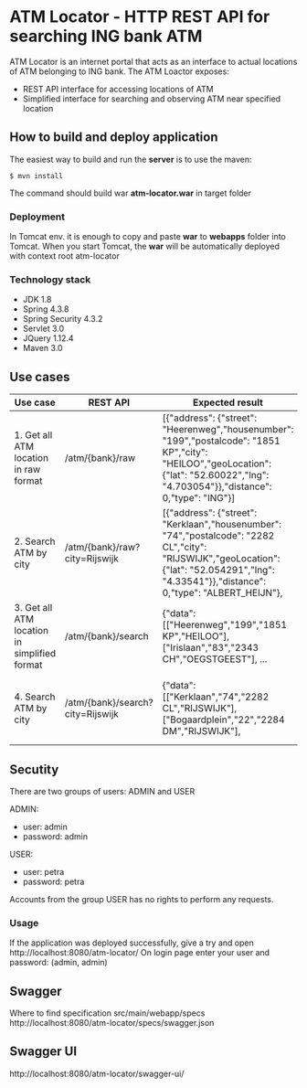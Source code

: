 ATM Locator - HTTP REST API for searching ING bank ATM
=========================================

ATM Locator is an internet portal that acts as an interface to actual locations of ATM belonging to ING bank.
The ATM Loactor exposes: 
* REST API interface for accessing locations of ATM
* Simplified interface for searching and observing ATM near specified location


## How to build and deploy application

The easiest way to build and run the **server** is to use the maven:

    $ mvn install 
    
The command should build war **atm-locator.war** in target folder  

### Deployment 

In Tomcat env. it is enough to copy and paste **war** to **webapps** folder into Tomcat. 
When you start Tomcat, the **war** will be automatically deployed with context root atm-locator

### Technology stack

* JDK 1.8
* Spring 4.3.8
* Spring Security 4.3.2
* Servlet 3.0
* JQuery 1.12.4
* Maven 3.0

## Use cases

| Use case                                     | REST API                                     | Expected result                                                                                                                                                                                | Description                                                                                                                                                                      |
|----------------------------------------------|----------------------------------------------|------------------------------------------------------------------------------------------------------------------------------------------------------------------------------------------------|----------------------------------------------------------------------------------------------------------------------------------------------------------------------------------|
| 1. Get all ATM location in raw format        | /atm/{bank}/raw                              | [{"address": {"street": "Heerenweg","housenumber": "199","postalcode": "1851 KP","city": "HEILOO","geoLocation": {"lat": "52.60022","lng": "4.703054"}},"distance": 0,"type": "ING"}]          | The REST API dispatches a request to https://www.ing.nl/api/locator/atms/ and response the result in the same format as it was obtained                                          |
| 2. Search ATM by city                        | /atm/{bank}/raw?city=Rijswijk                | [{"address": {"street": "Kerklaan","housenumber": "74","postalcode": "2282 CL","city": "RIJSWIJK","geoLocation": {"lat": "52.054291","lng": "4.33541"}},"distance": 0,"type": "ALBERT_HEIJN"}, | The REST API dispatches a request to https://www.ing.nl/api/locator/atms/ and the response will be filtered by city and send to requester in the same format as it was obtained. |
| 3. Get all ATM location in simplified format | /atm/{bank}/search                           | {"data": [["Heerenweg","199","1851 KP","HEILOO"],["Irislaan","83","2343 CH","OEGSTGEEST"], ...                                                                                                 | The REST API dispatches a request to https://www.ing.nl/api/locator/atms/ and response the result in the simplified format                                                       |
| 4. Search ATM by city                        | /atm/{bank}/search?city=Rijswijk             | {"data": [["Kerklaan","74","2282 CL","RIJSWIJK"],["Bogaardplein","22","2284 DM","RIJSWIJK"],                                                                                                   | The REST API dispatches a request to https://www.ing.nl/api/locator/atms/ and the response will be filtered by city and send to requester in the simplified format .             |

## Secutity 
There are two groups of users: ADMIN and USER

ADMIN:
   * user:     admin
   * password: admin
   
USER: 
   * user:     petra
   * password: petra
   
Accounts from the group USER has no rights to perform any requests.

### Usage
If the application was deployed successfully, give a try and open http://localhost:8080/atm-locator/ 
On login page enter your user and password: (admin, admin)

## Swagger

Where to find specification
src/main/webapp/specs
http://localhost:8080/atm-locator/specs/swagger.json

## Swagger UI
http://localhost:8080/atm-locator/swagger-ui/



